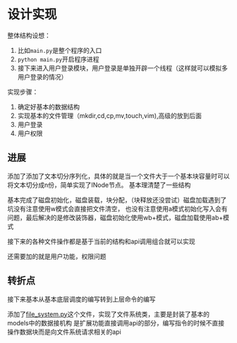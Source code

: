 # 设计实现

整体结构设想：
1. 比如`main.py`是整个程序的入口
2. `python main.py`开启程序进程
3. 接下来进入用户登录模块，用户登录是单独开辟一个线程（这样就可以模拟多用户登录的情况）

实现步骤：
1. 确定好基本的数据结构
2. 实现基本的文件管理（mkdir,cd,cp,mv,touch,vim),高级的放到后面
3. 用户登录
4. 用户权限


## 进展

添加了添加了文本切分序列化，具体的就是当一个文件大于一个基本块容量时可以将文本切分成n份，简单实现了INode节点。
基本理清楚了一些结构

基本完成了磁盘初始化，磁盘装载，块分配，（块释放还没尝试）磁盘加载遇到了坑没有注意使用w模式会直接把文件清空，
也没有注意使用a模式初始化写入会有问题，最后解决的是修改装饰器，磁盘初始化使用wb+模式，磁盘加载使用ab+模式

接下来的各种文件操作都是基于当前的结构和api调用组合就可以实现

还需要加的就是用户功能，权限问题

## 转折点
接下来基本从基本底层调度的编写转到上层命令的编写

添加了[file_system.py](file_system.py)这个文件，实现了文件系统类，主要是封装了基本的models中的数据接机构
是扩展功能直接调用api的部分，编写指令的时候不直接操作数据块而是向文件系统请求相关的api